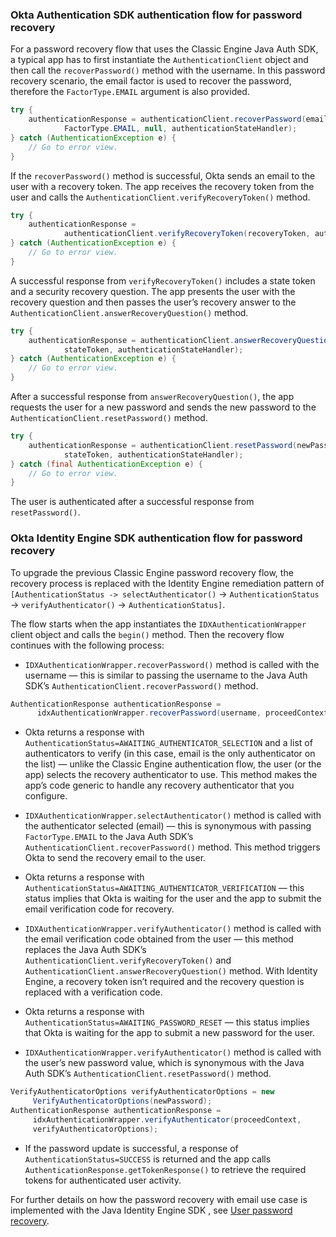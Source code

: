 ### Okta Authentication SDK authentication flow for password recovery

For a password recovery flow that uses the Classic Engine Java Auth SDK, a typical app has to first instantiate the `AuthenticationClient` object and then call the `recoverPassword()` method with the username. In this password recovery scenario, the email factor is used to recover the password, therefore the `FactorType.EMAIL` argument is also provided.

```java
try {
    authenticationResponse = authenticationClient.recoverPassword(email,
            FactorType.EMAIL, null, authenticationStateHandler);
} catch (AuthenticationException e) {
    // Go to error view.
}
```

If the `recoverPassword()` method is successful, Okta sends an email to the user with a recovery token. The app receives the recovery token from the user and calls the `AuthenticationClient.verifyRecoveryToken()` method.

```java
try {
    authenticationResponse =
            authenticationClient.verifyRecoveryToken(recoveryToken, authenticationStateHandler);
} catch (AuthenticationException e) {
    // Go to error view.
}
```

A successful response from `verifyRecoveryToken()` includes a state token and a security recovery question. The app presents the user with the recovery question and then passes the user’s recovery answer to the `AuthenticationClient.answerRecoveryQuestion()` method.

```java
try {
    authenticationResponse = authenticationClient.answerRecoveryQuestion(secQnAnswer,
            stateToken, authenticationStateHandler);
} catch (AuthenticationException e) {
    // Go to error view.
}
```

After a successful response from `answerRecoveryQuestion()`, the app requests the user for a new password and sends the new password to the `AuthenticationClient.resetPassword()` method.

```java
try {
    authenticationResponse = authenticationClient.resetPassword(newPassword.toCharArray(),
            stateToken, authenticationStateHandler);
} catch (final AuthenticationException e) {
    // Go to error view.
}
```

The user is authenticated after a successful response from `resetPassword()`.

### Okta Identity Engine SDK authentication flow for password recovery

To upgrade the previous Classic Engine password recovery flow, the recovery process is replaced with the Identity Engine remediation pattern of `[AuthenticationStatus -> selectAuthenticator()` -> `AuthenticationStatus` -> `verifyAuthenticator()` -> `AuthenticationStatus]`.

The flow starts when the app instantiates the `IDXAuthenticationWrapper` client object and calls the `begin()` method. Then the recovery flow continues with the following process:

* `IDXAuthenticationWrapper.recoverPassword()` method is called with the username &mdash; this is similar to passing the username to the Java Auth SDK’s `AuthenticationClient.recoverPassword()` method.

```java
AuthenticationResponse authenticationResponse =
      idxAuthenticationWrapper.recoverPassword(username, proceedContext);
```

* Okta returns a response with `AuthenticationStatus=AWAITING_AUTHENTICATOR_SELECTION` and a list of authenticators to verify (in this case, email is the only authenticator on the list) &mdash; unlike the Classic Engine authentication flow, the user (or the app) selects the recovery authenticator to use. This method makes the app’s code generic to handle any recovery authenticator that you configure.

* `IDXAuthenticationWrapper.selectAuthenticator()` method is called with the authenticator selected (email) &mdash; this is synonymous with passing `FactorType.EMAIL` to the Java Auth SDK’s `AuthenticationClient.recoverPassword()` method. This method triggers Okta to send the recovery email to the user.

* Okta returns a response with `AuthenticationStatus=AWAITING_AUTHENTICATOR_VERIFICATION` &mdash; this status implies that Okta is waiting for the user and the app to submit the email verification code for recovery.

* `IDXAuthenticationWrapper.verifyAuthenticator()` method is called with the email verification code obtained from the user &mdash; this method replaces the Java Auth SDK’s `AuthenticationClient.verifyRecoveryToken()` and `AuthenticationClient.answerRecoveryQuestion()` method. With Identity Engine, a recovery token isn’t required and the recovery question is replaced with a verification code.

* Okta returns a response with `AuthenticationStatus=AWAITING_PASSWORD_RESET` &mdash; this status implies that Okta is waiting for the app to submit a new password for the user.

* `IDXAuthenticationWrapper.verifyAuthenticator()` method is called with the user’s new password value, which is synonymous with the Java Auth SDK’s `AuthenticationClient.resetPassword()` method.

```java
VerifyAuthenticatorOptions verifyAuthenticatorOptions = new
     VerifyAuthenticatorOptions(newPassword);
AuthenticationResponse authenticationResponse =
     idxAuthenticationWrapper.verifyAuthenticator(proceedContext,
     verifyAuthenticatorOptions);
```

* If the password update is successful, a response of `AuthenticationStatus=SUCCESS` is returned and the app calls `AuthenticationResponse.getTokenResponse()` to retrieve the required tokens for authenticated user activity.

For further details on how the password recovery with email use case is implemented with the Java Identity Engine SDK , see [User password recovery](/docs/guides/oie-embedded-sdk-use-case-pwd-recovery-mfa/android/main/).